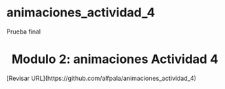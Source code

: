 # animaciones_actividad_4
Prueba final
<h1 align="center"> Modulo 2: animaciones Actividad 4</h1>
[Revisar URL](https://github.com/alfpala/animaciones_actividad_4)

